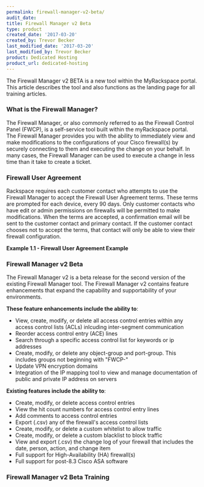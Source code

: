 ```yaml
---
permalink: firewall-manager-v2-beta/
audit_date:
title: Firewall Manager v2 Beta
type: product
created_date: '2017-03-20'
created_by: Trevor Becker
last_modified_date: '2017-03-20'
last_modified_by: Trevor Becker
product: Dedicated Hosting
product_url: dedicated-hosting
---
```


<!-- IMAGE 1 -->
The Firewall Manager v2 BETA is a new tool within the MyRackspace portal. This article describes the tool and also functions as the landing page for all training articles.

### What is the Firewall Manager?

The Firewall Manager, or also commonly referred to as the Firewall Control Panel (FWCP), is a self-service tool built within the myRackspace portal. The Firewall Manager provides you with the ability to immediately view and make modifications to the configurations of your Cisco firewall(s) by securely connecting to them and executing the change on your behalf. In many cases, the Firewall Manager can be used to execute a change in less time than it take to create a ticket.

### Firewall User Agreement

Rackspace requires each customer contact who attempts to use the Firewall Manager to accept the Firewall User Agreement terms. These terms are prompted for each device, every 90 days. Only customer contacts who have edit or admin permissions on firewalls will be permitted to make modifications. When the terms are accepted, a confirmation email will be sent to the customer contact and primary contact. If the customer contact chooses not to accept the terms, that contact will only be able to view their firewall configuration.

**Example 1.1 - Firewall User Agreement Example**
<!-- IMAGE 2-->


### Firewall Manager v2 Beta

The Firewall Manager v2 is a beta release for the second version of the existing Firewall Manager tool. The Firewall Manager v2 contains feature enhancements that expand the capability and supportability of your environments. 

**These feature enhancements include the ability to**:

- View, create, modify, or delete all access control entries within any access control lists (ACLs) inlcuding inter-segment communication
- Reorder access control entry (ACE) lines
- Search through a specific access control list for keywords or ip addresses
- Create, modify, or delete any object-group and port-group. This includes groups not beginning with "FWCP-"
- Update VPN encryption domains
- Integration of the IP mapping tool to view and manage documentation of public and private IP address on servers
 
**Existing features include the ability to**:

- Create, modify, or delete access control entries
- View the hit count numbers for access control entry lines
- Add comments to access control entries
- Export (.csv) any of the firewall's access control lists
- Create, modify, or delete a custom whitelist to allow traffic
- Create, modify, or delete a custom blacklist to block traffic
- View and export (.csv) the change log of your firewall that includes the date, person, action, and change item
- Full support for High-Availability (HA) firewall(s)
- Full support for post-8.3 Cisco ASA software 

### Firewall Manager v2 Beta Training

<!---This section is our respository for all Firewall Manager v2 training articles. As new articles are released, links to them will be added here.--->

<!---In Progress - 5 articles will be completed by March 24th, 2017--->
